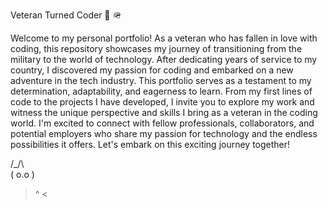 Veteran Turned Coder 🦅 🪖

Welcome to my personal portfolio! As a veteran who has fallen in love with coding, this repository showcases my journey of transitioning from the military to the world of technology. After dedicating years of service to my country, I discovered my passion for coding and embarked on a new adventure in the tech industry. This portfolio serves as a testament to my determination, adaptability, and eagerness to learn. From my first lines of code to the projects I have developed, I invite you to explore my work and witness the unique perspective and skills I bring as a veteran in the coding world. I'm excited to connect with fellow professionals, collaborators, and potential employers who share my passion for technology and the endless possibilities it offers. Let's embark on this exciting journey together!

 /\_/\  
( o.o )
 > ^ <
